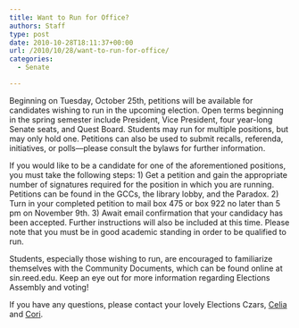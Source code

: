 ```yaml
---
title: Want to Run for Office?
authors: Staff
type: post
date: 2010-10-28T18:11:37+00:00
url: /2010/10/28/want-to-run-for-office/
categories:
  - Senate

---
```

Beginning on Tuesday, October 25th, petitions will be available for candidates wishing to run in the upcoming election. Open terms beginning in the spring semester include President, Vice President, four year-long Senate seats, and Quest Board. Students may run for multiple positions, but may only hold one. Petitions can also be used to submit recalls, referenda, initiatives, or polls—please consult the bylaws for further information.

If you would like to be a candidate for one of the aforementioned positions, you must take the following steps: 1) Get a petition and gain the appropriate number of signatures required for the position in which you are running. Petitions can be found in the GCCs, the library lobby, and the Paradox. 2) Turn in your completed petition to mail box 475 or box 922 no later than 5 pm on November 9th. 3) Await email confirmation that your candidacy has been accepted. Further instructions will also be included at this time. Please note that you must be in good academic standing in order to be qualified to run.

Students, especially those wishing to run, are encouraged to familiarize themselves with the Community Documents, which can be found online at sin.reed.edu. Keep an eye out for more information regarding Elections Assembly and voting!

If you have any questions, please contact your lovely Elections Czars, [Celia][1] and [Cori][2].

 [1]: mailto:&#x68;&#x61;&#x73;&#x73;&#x61;&#x6e;&#x77;&#x40;&#x72;&#x65;&#x65;&#x64;&#x2e;&#x65;&#x64;&#x75;
 [2]: mailto:&#x73;&#x61;&#x76;&#x61;&#x69;&#x61;&#x6e;&#x63;&#x40;&#x72;&#x65;&#x65;&#x64;&#x2e;&#x65;&#x64;&#x75;